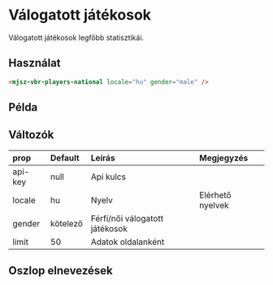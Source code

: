 # Válogatott játékosok

Válogatott játékosok legfőbb statisztikái.

## Használat

```html
<mjsz-vbr-players-national locale="hu" gender="male" />
```

## Példa

<ClientOnly>
  <mjsz-vbr-players-national
    locale="hu"
    gender="male"
  />
</ClientOnly>

## Változók

| prop    | Default  | Leírás                         | Megjegyzés       |
| :------ | :------- | :----------------------------- | :--------------- |
| api-key | null     | Api kulcs                      |
| locale  | hu       | Nyelv                          | Elérhető nyelvek |
| gender  | kötelező | Férfi/női válogatott játékosok |
| limit   | 50       | Adatok oldalanként             |

## Oszlop elnevezések

<Columns name="COLUMNS_PLAYERS_NATIONAL" />
